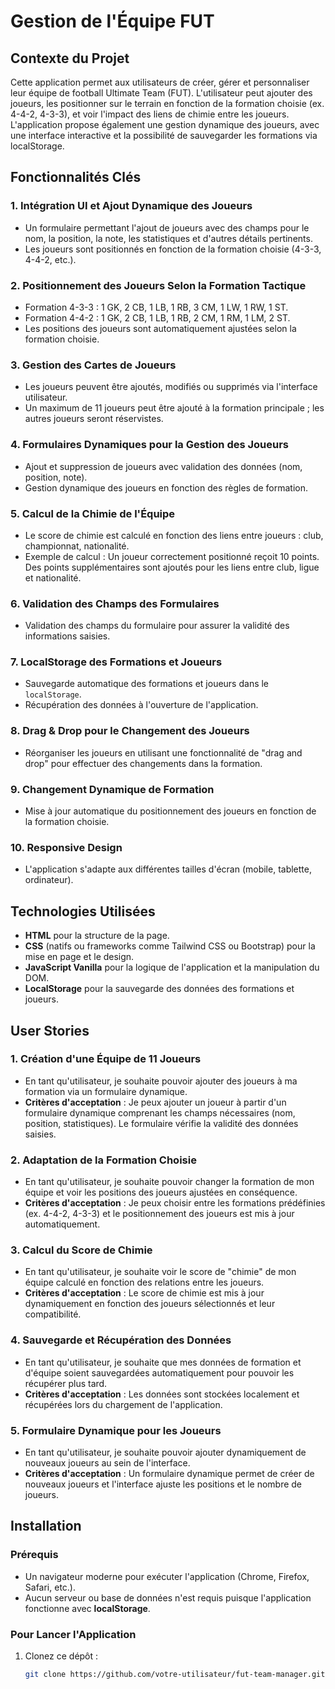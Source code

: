 # Gestion de l'Équipe FUT

## Contexte du Projet

Cette application permet aux utilisateurs de créer, gérer et personnaliser leur équipe de football Ultimate Team (FUT). L'utilisateur peut ajouter des joueurs, les positionner sur le terrain en fonction de la formation choisie (ex. 4-4-2, 4-3-3), et voir l'impact des liens de chimie entre les joueurs. L'application propose également une gestion dynamique des joueurs, avec une interface interactive et la possibilité de sauvegarder les formations via localStorage.

## Fonctionnalités Clés

### 1. **Intégration UI et Ajout Dynamique des Joueurs**
   - Un formulaire permettant l'ajout de joueurs avec des champs pour le nom, la position, la note, les statistiques et d'autres détails pertinents.
   - Les joueurs sont positionnés en fonction de la formation choisie (4-3-3, 4-4-2, etc.).

### 2. **Positionnement des Joueurs Selon la Formation Tactique**
   - Formation 4-3-3 : 1 GK, 2 CB, 1 LB, 1 RB, 3 CM, 1 LW, 1 RW, 1 ST.
   - Formation 4-4-2 : 1 GK, 2 CB, 1 LB, 1 RB, 2 CM, 1 RM, 1 LM, 2 ST.
   - Les positions des joueurs sont automatiquement ajustées selon la formation choisie.

### 3. **Gestion des Cartes de Joueurs**
   - Les joueurs peuvent être ajoutés, modifiés ou supprimés via l'interface utilisateur.
   - Un maximum de 11 joueurs peut être ajouté à la formation principale ; les autres joueurs seront réservistes.

### 4. **Formulaires Dynamiques pour la Gestion des Joueurs**
   - Ajout et suppression de joueurs avec validation des données (nom, position, note).
   - Gestion dynamique des joueurs en fonction des règles de formation.

### 5. **Calcul de la Chimie de l'Équipe**
   - Le score de chimie est calculé en fonction des liens entre joueurs : club, championnat, nationalité.
   - Exemple de calcul : Un joueur correctement positionné reçoit 10 points. Des points supplémentaires sont ajoutés pour les liens entre club, ligue et nationalité.

### 6. **Validation des Champs des Formulaires**
   - Validation des champs du formulaire pour assurer la validité des informations saisies.

### 7. **LocalStorage des Formations et Joueurs**
   - Sauvegarde automatique des formations et joueurs dans le `localStorage`.
   - Récupération des données à l'ouverture de l'application.

### 8. **Drag & Drop pour le Changement des Joueurs**
   - Réorganiser les joueurs en utilisant une fonctionnalité de "drag and drop" pour effectuer des changements dans la formation.

### 9. **Changement Dynamique de Formation**
   - Mise à jour automatique du positionnement des joueurs en fonction de la formation choisie.

### 10. **Responsive Design**
   - L'application s'adapte aux différentes tailles d'écran (mobile, tablette, ordinateur).

## Technologies Utilisées

- **HTML** pour la structure de la page.
- **CSS** (natifs ou frameworks comme Tailwind CSS ou Bootstrap) pour la mise en page et le design.
- **JavaScript Vanilla** pour la logique de l'application et la manipulation du DOM.
- **LocalStorage** pour la sauvegarde des données des formations et joueurs.

## User Stories

### 1. **Création d'une Équipe de 11 Joueurs**
   - En tant qu'utilisateur, je souhaite pouvoir ajouter des joueurs à ma formation via un formulaire dynamique.
   - **Critères d'acceptation** : Je peux ajouter un joueur à partir d'un formulaire dynamique comprenant les champs nécessaires (nom, position, statistiques). Le formulaire vérifie la validité des données saisies.

### 2. **Adaptation de la Formation Choisie**
   - En tant qu'utilisateur, je souhaite pouvoir changer la formation de mon équipe et voir les positions des joueurs ajustées en conséquence.
   - **Critères d'acceptation** : Je peux choisir entre les formations prédéfinies (ex. 4-4-2, 4-3-3) et le positionnement des joueurs est mis à jour automatiquement.

### 3. **Calcul du Score de Chimie**
   - En tant qu'utilisateur, je souhaite voir le score de "chimie" de mon équipe calculé en fonction des relations entre les joueurs.
   - **Critères d'acceptation** : Le score de chimie est mis à jour dynamiquement en fonction des joueurs sélectionnés et leur compatibilité.

### 4. **Sauvegarde et Récupération des Données**
   - En tant qu'utilisateur, je souhaite que mes données de formation et d'équipe soient sauvegardées automatiquement pour pouvoir les récupérer plus tard.
   - **Critères d'acceptation** : Les données sont stockées localement et récupérées lors du chargement de l'application.

### 5. **Formulaire Dynamique pour les Joueurs**
   - En tant qu'utilisateur, je souhaite pouvoir ajouter dynamiquement de nouveaux joueurs au sein de l'interface.
   - **Critères d'acceptation** : Un formulaire dynamique permet de créer de nouveaux joueurs et l'interface ajuste les positions et le nombre de joueurs.

## Installation

### Prérequis
- Un navigateur moderne pour exécuter l'application (Chrome, Firefox, Safari, etc.).
- Aucun serveur ou base de données n'est requis puisque l'application fonctionne avec **localStorage**.

### Pour Lancer l'Application
1. Clonez ce dépôt :
   ```bash
   git clone https://github.com/votre-utilisateur/fut-team-manager.git

